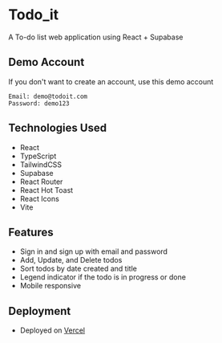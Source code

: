 # Todo_it

A To-do list web application using React + Supabase

## Demo Account

If you don't want to create an account, use this demo account

```
Email: demo@todoit.com
Password: demo123
```

## Technologies Used

- React
- TypeScript
- TailwindCSS
- Supabase
- React Router
- React Hot Toast
- React Icons
- Vite

## Features

- Sign in and sign up with email and password
- Add, Update, and Delete todos
- Sort todos by date created and title
- Legend indicator if the todo is in progress or done
- Mobile responsive

## Deployment

- Deployed on [Vercel](https://vercel.com/)
